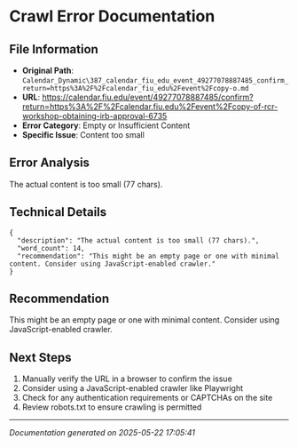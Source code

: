 # Crawl Error Documentation

## File Information
- **Original Path**: `Calendar_Dynamic\387_calendar_fiu_edu_event_49277078887485_confirm_return=https%3A%2F%2Fcalendar_fiu_edu%2Fevent%2Fcopy-o.md`
- **URL**: https://calendar.fiu.edu/event/49277078887485/confirm?return=https%3A%2F%2Fcalendar.fiu.edu%2Fevent%2Fcopy-of-rcr-workshop-obtaining-irb-approval-6735
- **Error Category**: Empty or Insufficient Content
- **Specific Issue**: Content too small

## Error Analysis
The actual content is too small (77 chars).

## Technical Details
```
{
  "description": "The actual content is too small (77 chars).",
  "word_count": 14,
  "recommendation": "This might be an empty page or one with minimal content. Consider using JavaScript-enabled crawler."
}
```

## Recommendation
This might be an empty page or one with minimal content. Consider using JavaScript-enabled crawler.

## Next Steps
1. Manually verify the URL in a browser to confirm the issue
2. Consider using a JavaScript-enabled crawler like Playwright
3. Check for any authentication requirements or CAPTCHAs on the site
4. Review robots.txt to ensure crawling is permitted

---
*Documentation generated on 2025-05-22 17:05:41*
